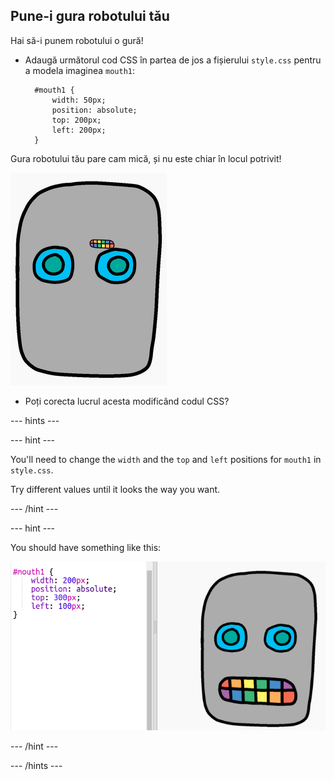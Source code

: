 ## Pune-i gura robotului tău

Hai să-i punem robotului o gură!

- Adaugă următorul cod CSS în partea de jos a fișierului `style.css` pentru a modela imaginea `mouth1`:
    
        #mouth1 {
            width: 50px;
            position: absolute;
            top: 200px;
            left: 200px;
        }
        

Gura robotului tău pare cam mică, și nu este chiar în locul potrivit!

![captură de ecran](images/robot-mouth.png)

- Poți corecta lucrul acesta modificând codul CSS?

\--- hints \---

\--- hint \---

You'll need to change the `width` and the `top` and `left` positions for `mouth1` in `style.css`.

Try different values until it looks the way you want.

\--- /hint \---

\--- hint \---

You should have something like this:

![screenshot](images/robot-mouth-code.png)

\--- /hint \---

\--- /hints \---